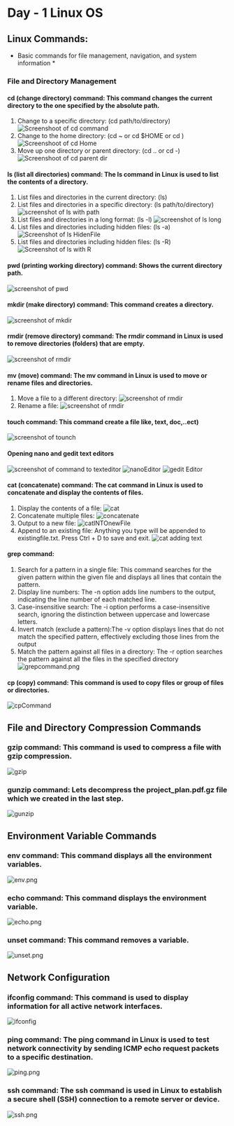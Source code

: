 # Day - 1 Linux OS
## Linux Commands: <br/>
* Basic commands for file management, navigation, and system information * <br>
### File and Directory Management <br/>
#### cd (change directory) command: This command changes the current directory to the one specified by the absolute path.
1. Change to a specific directory: (cd path/to/directory)
       ![Screenshoot of cd command](./resource/cdscreenshoot.png)
2. Change to the home directory: (cd ~ or cd $HOME or cd )  
       ![Screenshoot of cd Home](./resource/cdHome.png)
3. Move up one directory or parent directory: (cd .. or cd -)
       ![Screenshoot of cd parent dir](./resource/moveParentDir.png)
#### ls (list all directories) command: The ls command in Linux is used to list the contents of a directory.
1. List files and directories in the current directory: (ls)
2. List files and directories in a specific directory: (ls path/to/directory)
       ![screenshot of ls with path](./resource/lsANDls_path.png)
3. List files and directories in a long format: (ls -l)
       ![screenshot of ls long](./resource/ls_long.png)
4. List files and directories including hidden files: (ls -a)
       ![Screenshot of ls HidenFile](./resource/ls_all.png)
5. List files and directories including hidden files: (ls -R)
       ![Screenshot of ls with R](./resource/ls_R.png)

#### pwd (printing working directory) command: Shows the current directory path.
   ![screenshot of pwd](./resource/pwd.png)
#### mkdir (make directory) command: This command creates a directory.
   ![screenshot of mkdir](./resource/mkdir.png)
#### rmdir (remove directory) command: The rmdir command in Linux is used to remove directories (folders) that are empty.
   ![screenshot of rmdir](./resource/rmdir.png)
#### mv (move) command: The mv command in Linux is used to move or rename files and directories. 
   1. Move a file to a different directory:
      ![screenshot of rmdir](./resource/mv.png)
   2. Rename a file:
      ![screenshot of rmdir](./resource/mvRename.png)
#### touch command: This command create a file like, text, doc,..ect)
   ![screenshot of tounch](./resource/touch.png)

#### Opening nano and gedit text editors
   ![screenshot of command to texteditor](./resource/openingEditer.png)
   ![nanoEditor](./resource/nanoEditer.png)
   ![gedit Editor](./resource/geditEditing.png)

#### cat (concatenate) command: The cat command in Linux is used to concatenate and display the contents of files. 
 1. Display the contents of a file:
    ![cat](./resource/cat.png)
 2. Concatenate multiple files:
    ![concatenate](./resource/concatenate.png)
 3. Output to a new file:
     ![catINTOnewFile](./resource/catINTOnewFile.png)
 4. Append to an existing file: Anything you type will be appended to existingfile.txt. Press Ctrl + D to save and exit.
     ![cat adding text](./resource/catAddingText.png)
#### grep command: 
 1. Search for a pattern in a single file: This command searches for the given pattern within the given file and displays all lines that contain the pattern.
 2. Display line numbers: The -n option adds line numbers to the output, indicating the line number of each matched line.
 3. Case-insensitive search: The -i option performs a case-insensitive search, ignoring the distinction between uppercase and lowercase letters.
 4. Invert match (exclude a pattern):The -v option displays lines that do not match the specified pattern, effectively excluding those lines from the output
 5. Match the pattern against all files in a directory: The -r option searches the pattern against all the files in the specified directory
       ![grepcommand.png](./resource/grepcommand.png)
#### cp (copy) command: This command is used to copy files or group of files or directories. 
   ![cpCommand](./resource/cpCommand.png)


## File and Directory Compression Commands
 ### gzip command: This command is used to compress a file with gzip compression.
  ![gzip](./resource/gzip.png)
 ### gunzip command: Lets decompress the project_plan.pdf.gz file which we created in the last step.
  ![gunzip](./resource/gunzip.png)
  
## Environment Variable Commands  
 ### env command: This command displays all the environment variables.
   ![env.png](./resource/env.png)
 ### echo command: This command displays the environment variable.
   ![echo.png](./resource/echo.png)
 ### unset command: This command removes a variable.
   ![unset.png](./resource/unset.png)
    
## Network Configuration
 ### ifconfig command: This command is used to display information for all active network interfaces.
  ![ifconfig](./resource/ifconfig.png)
 ### ping command: The ping command in Linux is used to test network connectivity by sending ICMP echo request packets to a specific destination.
  ![ping.png](./resource/ping.png)
 ### ssh command: The ssh command is used in Linux to establish a secure shell (SSH) connection to a remote server or device. 
  ![ssh.png](./resource/ssh.png)



